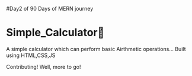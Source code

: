 #Day2 of 90 Days of MERN journey
# Simple_Calculator🧮

A simple calculator which can perform basic Airthmetic operations...
Built using HTML,CSS,JS 

Contributing!
Well, more to go!
